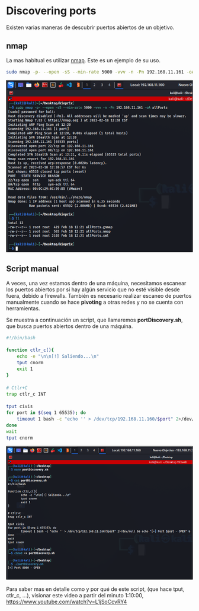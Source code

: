 # Discovering ports

Existen varias maneras de descubrir puertos abiertos de un objetivo.

## nmap
La mas habitual es utilizar [nmap](pentesting/herramientas/nmap.md). Este es un ejemplo de su uso.

```bash 
sudo nmap -p- --open -sS --min-rate 5000 -vvv -n -Pn 192.168.11.161 -oA allPorts
```

![](/.gitbook/assets/nmap01.png)

## Script manual

A veces, una vez estamos dentro de una máquina, necesitamos escanear los puertos abiertos por si hay algún servicio que no esté visible desde fuera, debido a firewalls. También es necesario realizar escaneo de puertos manualmente cuando se hace **pivoting** a otras redes y no se cuenta con herramientas.

Se muestra a continuación un script, que llamaremos **portDiscovery.sh**, que busca puertos abiertos dentro de una máquina.

```bash
#!/bin/bash

function ctlr_c(){
	echo -e "\n\n[!] Saliendo...\n"
	tput cnorm
	exit 1
}

# Ctlr+C
trap ctlr_c INT

tput civis
for port in $(seq 1 65535); do
	timeout 1 bash -c "echo '' > /dev/tcp/192.168.11.160/$port" 2>/dev/null && echo "[+] Port $port - OPEN" &
done
wait
tput cnorm
```

![](/.gitbook/assets/ports01.png)

Para saber mas en detalle como y por qué de este script, (que hace tput, ctlr_c, ...), visionar este video a partir del minuto 1:10:00, <https://www.youtube.com/watch?v=L1jSoCcvRY4>
